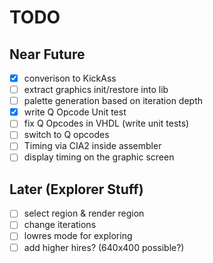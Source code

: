 
# TODO

## Near Future

- [x] converison to KickAss
- [ ] extract graphics init/restore into lib
- [ ] palette generation based on iteration depth
- [x] write Q Opcode Unit test
- [ ] fix Q Opcodes in VHDL (write unit tests)
- [ ] switch to Q opcodes
- [ ] Timing via CIA2 inside assembler
- [ ] display timing on the graphic screen

## Later (Explorer Stuff)

- [ ] select region & render region
- [ ] change iterations
- [ ] lowres mode for exploring
- [ ] add higher hires? (640x400 possible?)
